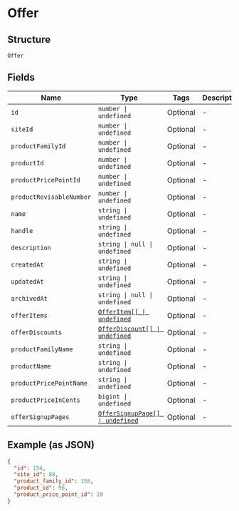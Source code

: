 
# Offer

## Structure

`Offer`

## Fields

| Name | Type | Tags | Description |
|  --- | --- | --- | --- |
| `id` | `number \| undefined` | Optional | - |
| `siteId` | `number \| undefined` | Optional | - |
| `productFamilyId` | `number \| undefined` | Optional | - |
| `productId` | `number \| undefined` | Optional | - |
| `productPricePointId` | `number \| undefined` | Optional | - |
| `productRevisableNumber` | `number \| undefined` | Optional | - |
| `name` | `string \| undefined` | Optional | - |
| `handle` | `string \| undefined` | Optional | - |
| `description` | `string \| null \| undefined` | Optional | - |
| `createdAt` | `string \| undefined` | Optional | - |
| `updatedAt` | `string \| undefined` | Optional | - |
| `archivedAt` | `string \| null \| undefined` | Optional | - |
| `offerItems` | [`OfferItem[] \| undefined`](../../doc/models/offer-item.md) | Optional | - |
| `offerDiscounts` | [`OfferDiscount[] \| undefined`](../../doc/models/offer-discount.md) | Optional | - |
| `productFamilyName` | `string \| undefined` | Optional | - |
| `productName` | `string \| undefined` | Optional | - |
| `productPricePointName` | `string \| undefined` | Optional | - |
| `productPriceInCents` | `bigint \| undefined` | Optional | - |
| `offerSignupPages` | [`OfferSignupPage[] \| undefined`](../../doc/models/offer-signup-page.md) | Optional | - |

## Example (as JSON)

```json
{
  "id": 154,
  "site_id": 80,
  "product_family_id": 158,
  "product_id": 96,
  "product_price_point_id": 20
}
```

